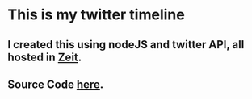 # This is my twitter timeline

## I created this using **nodeJS** and **twitter API**, all hosted in **<a href='https://zeit.co/' target='_blank' rel='noopener'>Zeit</a>**.

## Source Code **<a href='https://github.com/robipop22/twitter-feed' target='_blank' rel='noopener'>here</a>**.

